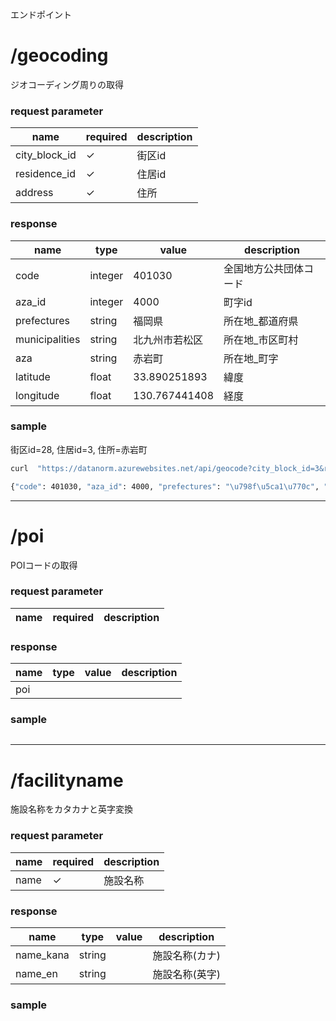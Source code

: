 エンドポイント

# /geocoding
ジオコーディング周りの取得
### request parameter
| name | required | description |
| -- | -- |  -- |
| city_block_id | ✓ | 街区id |
| residence_id | ✓ | 住居id |
| address |  ✓ | 住所 |

### response
| name | type | value | description |
| -- | -- | -- | -- |
| code | integer | 401030 | 全国地方公共団体コード |
| aza_id | integer | 4000 | 町字id | 
| prefectures | string | 福岡県 | 所在地_都道府県 |
| municipalities | string | 北九州市若松区 | 所在地_市区町村 |
| aza | string | 赤岩町 | 所在地_町字 |
| latitude | float | 33.890251893 | 緯度 |
| longitude | float | 130.767441408 | 経度 |

### sample
街区id=28, 住居id=3, 住所=赤岩町
```bash
curl  "https://datanorm.azurewebsites.net/api/geocode?city_block_id=3&residence_id=28&address=%E8%B5%A4%E5%B2%A9%E7%94%BA"

{"code": 401030, "aza_id": 4000, "prefectures": "\u798f\u5ca1\u770c", "municipalities": "\u5317\u4e5d\u5dde\u5e02\u82e5\u677e\u533a", "aza": "\u8d64\u5ca9\u753a", "latitude": 33.890251893, "longitude": 130.767441408}

```

----- 

# /poi
POIコードの取得
### request parameter
| name | required | description |
| -- | -- |  -- |

### response
| name | type | value | description |
| -- | -- | -- | -- |
| poi | | | | 

### sample
```bash
```

----- 

# /facilityname 
施設名称をカタカナと英字変換
### request parameter
| name | required | description |
| -- | -- |  -- |
| name | ✓ | 施設名称 |

### response
| name | type | value | description |
| -- | -- | -- | -- |
| name_kana | string | | 施設名称(カナ) |
| name_en | string | | 施設名称(英字) |

### sample
```bash
```